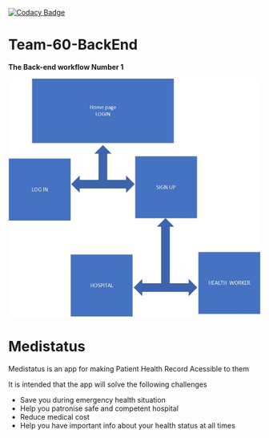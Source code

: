 [![Codacy Badge](https://api.codacy.com/project/badge/Grade/03a7aa1c92854b2aa70992e5164da248)](https://app.codacy.com/gh/BuildForSDGCohort2/Team-60-BackEnd?utm_source=github.com&utm_medium=referral&utm_content=BuildForSDGCohort2/Team-60-BackEnd&utm_campaign=Badge_Grade_Settings)

# Team-60-BackEnd

**The Back-end workflow Number 1**

![Alt text](https://github.com/BuildForSDGCohort2/Team-60-BackEnd/blob/develop/Medistat%20workflow.jpg?raw=true "Login Workflow")


# **Medistatus**

Medistatus is an app for making Patient Health Record Acessible to them

It is intended that the app will solve the following challenges
*  Save you during emergency health situation
*  Help you patronise safe and competent hospital
*  Reduce medical cost
*  Help you have important info about your health status at all times
